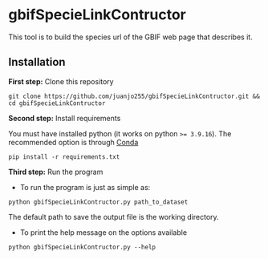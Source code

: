 # gbifSpecieLinkContructor
This tool is to build the species url of the GBIF web page that describes it.

## Installation

**First step:** Clone this repository

`git clone https://github.com/juanjo255/gbifSpecieLinkContructor.git && cd gbifSpecieLinkContructor`

**Second step:** Install requirements

You must have installed python (it works on python `>= 3.9.16`). The recommended option is through [Conda](https://docs.conda.io/en/latest/miniconda.html)

`pip install -r requirements.txt`

**Third step:** Run the program

* To run the program is just as simple as: 

`python gbifSpecieLinkContructor.py path_to_dataset`

The default path to save the output file is the working directory.

* To print the help message on the options available

`python gbifSpecieLinkContructor.py --help`
